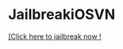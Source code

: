 # JailbreakiOSVN

<a href="itms-services://?action=download-manifest&url=https://github.com/iMokhles/TTJB/releases/download/v1.0/ttjjb.plist">[Click here to jailbreak now !</a>
